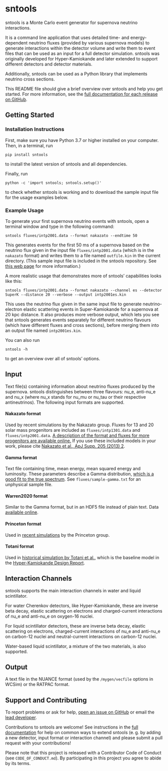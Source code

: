 # sntools
sntools is a Monte Carlo event generator for supernova neutrino interactions.

It is a command line application that uses detailed time- and energy-dependent neutrino fluxes (provided by various supernova models) to generate interactions within the detector volume and write them to event files that can be used as an input for a full detector simulation.
sntools was originally developed for Hyper-Kamiokande and later extended to support different detectors and detector materials.

Additionally, sntools can be used as a Python library that implements neutrino cross sections.

This README file should give a brief overview over sntools and help you get started. For more information, see the [full documentation for each release on GitHub](https://github.com/JostMigenda/sntools/releases).

## Getting Started
### Installation Instructions
First, make sure you have Python 3.7 or higher installed on your computer.
Then, in a terminal, run
```
pip install sntools
```
to install the latest version of sntools and all dependencies.

Finally, run
```
python -c 'import sntools; sntools.setup()'
```
to check whether sntools is working and to download the sample input file for the usage examples below.

### Example Usage

To generate your first supernova neutrino events with sntools, open a terminal window and type in the following command:
```
sntools fluxes/intp2001.data --format nakazato --endtime 50
```
This generates events for the first 50 ms of a supernova based on the neutrino flux given in the input file `fluxes/intp2001.data` (which is in the `nakazato` format) and writes them to a file named `outfile.kin` in the current directory.
(This sample input file is included in the sntools repository. See [this web page](http://asphwww.ph.noda.tus.ac.jp/snn/index.html) for more information.)

A more realistic usage that demonstrates more of sntools’ capabilities looks like this:
```
sntools fluxes/intp2001.data --format nakazato --channel es --detector SuperK --distance 20 --verbose --output intp2001es.kin
```
This uses the neutrino flux given in the same input file to generate neutrino-electron elastic scattering events in Super-Kamiokande for a supernova at 20 kpc distance. It also produces more verbose output, which lets you see that sntools generates events separately for different neutrino flavours (which have different fluxes and cross sections), before merging them into an output file named `intp2001es.kin`.

You can also run
```
sntools -h
```
to get an overview over all of sntools’ options.


## Input
Text file(s) containing information about neutrino fluxes produced by the supernova.
sntools distinguishes between three flavours: nu_e, anti-nu_e and nu_x (where nu_x stands for nu_mu or nu_tau or their respective antineutrinos).
The following input formats are supported.

#### Nakazato format
Used by recent simulations by the Nakazato group. Fluxes for 13 and 20 solar mass progenitors are included as `fluxes/intp1301.data` and `fluxes/intp2001.data`. [A description of the format and fluxes for more progenitors are available online.](http://asphwww.ph.noda.tus.ac.jp/snn/index.html)
If you use these included models in your work, please cite [Nakazato et al., ApJ Supp. 205 (2013) 2](https://arxiv.org/abs/1210.6841).

#### Gamma format
Text file containing time, mean energy, mean squared energy and luminosity. These parameters describe a Gamma distribution, [which is a good fit to the true spectrum](https://arxiv.org/abs/1211.3920). See `fluxes/sample-gamma.txt` for an unphysical sample file.

#### Warren2020 format
Similar to the Gamma format, but in an HDF5 file instead of plain text. Data [available online](https://zenodo.org/record/3952926).

#### Princeton format
Used in [recent simulations](https://arxiv.org/abs/1804.00689) by the Princeton group.

#### Totani format
Used in [historical simulation by Totani et al.](https://arxiv.org/abs/astro-ph/9710203), which is the baseline model in the [Hyper-Kamiokande Design Report](https://arxiv.org/abs/1805.04163).


## Interaction Channels
sntools supports the main interaction channels in water and liquid scintillator.

For water Cherenkov detectors, like Hyper-Kamiokande, these are inverse beta decay, elastic scattering on electrons and charged-current interactions of nu_e and anti-nu_e on oxygen-16 nuclei.

For liquid scintillator detectors, these are inverse beta decay, elastic scattering on electrons, charged-current interactions of nu_e and anti-nu_e on carbon-12 nuclei and neutral-current interactions on carbon-12 nuclei.

Water-based liquid scintillator, a mixture of the two materials, is also supported.


## Output
A text file in the NUANCE format (used by the `/mygen/vecfile` options in WCSim) or the RATPAC format.

## Support and Contributing
To report problems or ask for help, [open an issue on GitHub](https://github.com/JostMigenda/sntools/issues) or email the [lead developer](https://github.com/JostMigenda/).

Contributions to sntools are welcome! See instructions in the [full documentation](https://github.com/JostMigenda/sntools/releases) for help on common ways to extend sntools (e. g. by adding a new detector, input format or interaction channel) and please submit a pull request with your contributions!

Please note that this project is released with a Contributor Code of Conduct (see `CODE_OF_CONDUCT.md`). By participating in this project you agree to abide by its terms.
